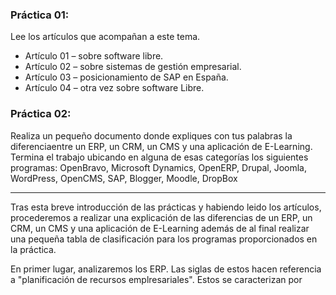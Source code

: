 <div aling = justify>

### Práctica 01:
Lee los artículos que acompañan a este tema.
- Artículo 01 – sobre software libre.
- Artículo 02 – sobre sistemas de gestión empresarial.
- Artículo 03 – posicionamiento de SAP en España.
- Artículo 04 – otra vez sobre software Libre.

### Práctica 02:
Realiza un pequeño documento donde expliques con tus palabras la diferenciaentre un ERP, un CRM, un CMS y una aplicación de E-Learning.
Termina el trabajo ubicando en alguna de esas categorías los siguientes
programas: OpenBravo, Microsoft Dynamics, OpenERP, Drupal, Joomla, WordPress, OpenCMS, SAP, Blogger, Moodle, DropBox
***

Tras esta breve introducción de las prácticas y habiendo leido los artículos, procederemos a realizar una explicación de las diferencias de un ERP, un CRM, un CMS y una aplicación de E-Learning además de al final realizar una pequeña tabla de clasificación para los programas proporcionados en la práctica.

En primer lugar, analizaremos los ERP. Las siglas de estos hacen referencia a "planificación de recursos emplresariales". Estos se caracterizan por 



</div>